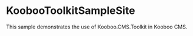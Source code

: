 KoobooToolkitSampleSite
=======================
This sample demonstrates the use of Kooboo.CMS.Toolkit in Kooboo CMS.
